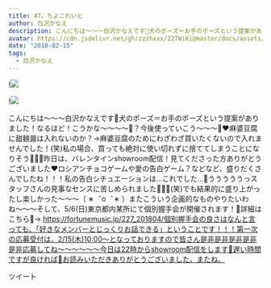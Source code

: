 ```yaml
---
title: 47。ちよこれいと
author: 白沢かなえ
description: こんにちは〜〜〜白沢かなえです🌷犬のポーズ＝お手のポーズという提案がありました！なるほど！こうかな〜〜〜〜🐶？今後使っていこう〜〜〜🐶❤️麻婆豆腐に甜麺醤は入れないのか？→麻婆豆腐のためにわざわざ買いた...
avatar: https://cdn.jsdelivr.net/gh/zzzhxxx/227WiKi@master/docs/assets/photo/avatar/kanae.jpg
date: "2018-02-15"
tags:
  - 白沢かなえ
---
```


!![](https://cdn.jsdelivr.net/gh/zzzhxxx/227WiKi-image@master/blog-image/kanae-2018-02-15_1.jpg)

!![](https://cdn.jsdelivr.net/gh/zzzhxxx/227WiKi-image@master/blog-image/kanae-2018-02-15_2.jpg)


こんにちは〜〜〜白沢かなえです🌷犬のポーズ＝お手のポーズという提案がありました！なるほど！こうかな〜〜〜〜🐶？今後使っていこう〜〜〜🐶❤️麻婆豆腐に甜麺醤は入れないのか？→麻婆豆腐のためにわざわざ買いたくないので入れませんでした！(笑)私の場合、買っても絶対に使い切れずに捨ててしまうことになりそう🙅🏻‍♀️昨日は、バレンタインshowroom配信！見てくださった方ありがとうございました❤️ロシアンチョコゲームや愛の告白ゲーム？などなど、盛りだくさんでしたね！！！私の告白シチュエーションは…これでした…🐶うううううっスタッフさんの見事なセンスに苦しめられました🙅🏻‍♀️(笑)でも結果的に盛り上がったし楽しかった〜〜〜（ ∗   ̑ o   ̑ ∗ ）またこういう企画的なものやりたいわね〜〜〜そして、5/6(日)東京都内某所にて個別握手会が開催されます！🌸詳細はこちら🌸→ https://fortunemusic.jp/227_201804/個別握手会の良さはなんと言っても、「好きなメンバーとじっくりお話できる」ということです！！！第一次の応募受付は、2/15(木)10:00〜となっておりますので皆さん是非是非是非是非是非応募してね〜〜〜〜〜〜今日は22時からshowroom配信をします🌷遅い時間ですが良ければ🐶お読みいただきありがとうございました。またね。


ツイート




